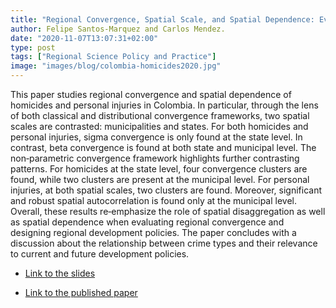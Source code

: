 ```yaml
---
title: "Regional Convergence, Spatial Scale, and Spatial Dependence: Evidence from Homicides and Personal Injuries in Colombia 2010-2018"
author: Felipe Santos-Marquez and Carlos Mendez.
date: "2020-11-07T13:07:31+02:00"
type: post
tags: ["Regional Science Policy and Practice"]
image: "images/blog/colombia-homicides2020.jpg"
---
```



This paper studies regional convergence and spatial dependence of homicides and personal injuries in Colombia. In particular, through the lens of both classical and distributional convergence frameworks, two spatial scales are contrasted: municipalities and states. For both homicides and personal injuries, sigma convergence is only found at the state level. In contrast, beta convergence is found at both state and municipal level. The non‐parametric convergence framework highlights further contrasting patterns. For homicides at the state level, four convergence clusters are found, while two clusters are present at the municipal level. For personal injuries, at both spatial scales, two clusters are found. Moreover, significant and robust spatial autocorrelation is found only at the municipal level. Overall, these results re‐emphasize the role of spatial disaggregation as well as spatial dependence when evaluating regional convergence and designing regional development policies. The paper concludes with a discussion about the relationship between crime types and their relevance to current and future development policies.

- [Link to the slides](https://homicides-personal-injuries-colombia-2.netlify.com/#1)

- [Link to the published paper](https://doi.org/10.1111/rsp3.12356)
